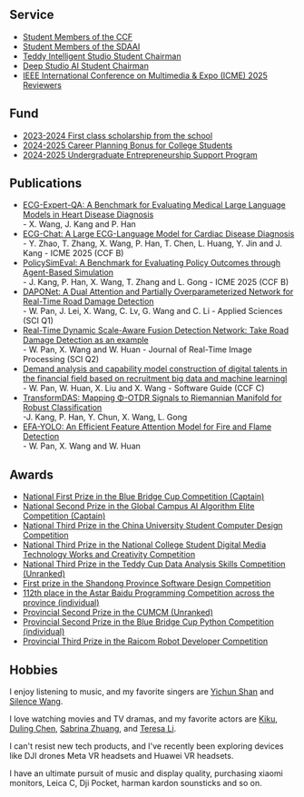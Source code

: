 ## Service 

<ul style="margin:0 0 5px;">
  <li><a href="https://zaozzz.github.io/"><autocolor>Student Members of the CCF</autocolor></a></li>
  <li><a href="https://zaozzz.github.io/"><autocolor>Student Members of the SDAAI</autocolor></a></li>
  <li><a href="https://zaozzz.github.io/"><autocolor>Teddy Intelligent Studio Student Chairman</autocolor></a></li>
  <li><a href="https://zaozzz.github.io/"><autocolor>Deep Studio AI Student Chairman</autocolor></a></li>
  <li><a href="https://zaozzz.github.io/"><autocolor>IEEE International Conference on Multimedia & Expo (ICME) 2025 Reviewers</autocolor></a></li>
</ul>

## Fund

<ul style="margin:0 0 5px;">
  <li><a href="https://zaozzz.github.io/"><autocolor>2023-2024 First class scholarship from the school</autocolor></a></li>
  <li><a href="https://zaozzz.github.io/"><autocolor>2024-2025 Career Planning Bonus for College Students</autocolor></a></li>
  <li><a href="https://zaozzz.github.io/"><autocolor>2024-2025 Undergraduate Entrepreneurship Support Program</autocolor></a></li>
</ul>

## Publications

<ul style="margin:0 0 5px;">
<li><a href="https://export.arxiv.org/abs/2502.17475"><autocolor>ECG-Expert-QA: A Benchmark for Evaluating Medical Large Language Models in Heart Disease Diagnosis</autocolor></a></li>
  - X. Wang, J. Kang and P. Han
<li><a href="https://arxiv.org/abs/2408.08849"><autocolor>ECG-Chat: A Large ECG-Language Model for Cardiac Disease Diagnosis</autocolor></a></li>
  - Y. Zhao, T. Zhang, X. Wang, P. Han, T. Chen, L. Huang, Y. Jin and J. Kang
  - ICME 2025 (CCF B)
<li><a href="https://arxiv.org/abs/2502.07853"><autocolor>PolicySimEval: A Benchmark for Evaluating Policy Outcomes through Agent-Based Simulation</autocolor></a></li>
  - J. Kang, P. Han, X. Wang, T. Zhang and L. Gong
  - ICME 2025 (CCF B)
<li><a href="https://www.mdpi.com/2076-3417/15/3/1470"><autocolor>DAPONet: A Dual Attention and Partially Overparameterized Network for Real-Time Road Damage Detection</autocolor></a></li>
  - W. Pan, J. Lei, X. Wang, C. Lv, G. Wang and C. Li
  - Applied Sciences (SCI Q1)
<li><a href="https://link.springer.com/article/10.1007/s11554-025-01634-w"><autocolor>Real-Time Dynamic Scale-Aware Fusion Detection Network: Take Road Damage Detection as an example</autocolor></a></li>
  - W. Pan, X. Wang and W. Huan
  - Journal of Real-Time Image Processing (SCI Q2)
<li><a href="https://zaozzz.github.io/"><autocolor>Demand analysis and capability model construction of digital talents in the financial field based on recruitment big data and machine learningl</autocolor></a></li>
  - W. Pan, W. Huan, X. Liu and X. Wang
  - Software Guide (CCF C)
<li><a href="https://arxiv.org/abs/2502.02428"><autocolor>TransformDAS: Mapping Φ-OTDR Signals to Riemannian Manifold for Robust Classification</autocolor></a></li>
  -J. Kang, P. Han, Y. Chun, X. Wang, L. Gong
<li><a href="https://arxiv.org/abs/2409.12635"><autocolor>EFA-YOLO: An Efficient Feature Attention Model for Fire and Flame Detection</autocolor></a></li>
  - W. Pan, X. Wang and W. Huan
</ul>

## Awards

<ul style="margin:0 0 5px;">
<li><a href="https://dasai.lanqiao.cn/"><autocolor>National First Prize in the Blue Bridge Cup Competition (Captain)</autocolor></a></li>
<li><a href="https://www.saikr.com/vse/2024/DIGIX"><autocolor>National Second Prize in the Global Campus AI Algorithm Elite Competition (Captain)</autocolor></a></li>
<li><a href="https://jsjds.blcu.edu.cn/index.htm"><autocolor>National Third Prize in the China University Student Computer Design Competition</autocolor></a></li>
<li><a href="http://cmit.cn/"><autocolor>National Third Prize in the National College Student Digital Media Technology Works and Creativity Competition</autocolor></a></li>
<li><a href="https://www.tipdm.org:10010/#/competition/1694981063413243904/introduce"><autocolor>National Third Prize in the Teddy Cup Data Analysis Skills Competition (Unranked)</autocolor></a></li>
<li><a href="http://sw.sdusc.cn/"><autocolor>First prize in the Shandong Province Software Design Competition</autocolor></a></li>
<li><a href="https://www.matiji.net/exam/contest/contestdetail/145"><autocolor>112th place in the Astar Baidu Programming Competition across the province (individual)</autocolor></a></li>
<li><a href="https://www.mcm.edu.cn/"><autocolor>Provincial Second Prize in the CUMCM (Unranked)</autocolor></a></li>
<li><a href="https://dasai.lanqiao.cn/"><autocolor>Provincial Second Prize in the Blue Bridge Cup Python Competition (individual)</autocolor></a></li>
<li><a href="https://www.raicom.com.cn/"><autocolor>Provincial Third Prize in the Raicom Robot Developer Competition</autocolor></a></li>
</ul>

## Hobbies

I enjoy listening to music, and my favorite singers are [Yichun Shan](https://weibo.com/u/5598574734) and [Silence Wang](https://weibo.com/silencew).  

I love watching movies and TV dramas, and my favorite actors are [Kiku](https://www.weibo.com/u/3669102477?eqid=e8af036900096f8200000004645b8833), [Duling Chen](https://weibo.com/u/5589792153), [Sabrina Zhuang](https://weibo.com/u/1314749965?tabtype=feed), and [Teresa
 Li](https://weibo.com/n/%E6%9D%8E%E5%BA%9A%E5%B8%8CTeresa).  

I can't resist new tech products, and I've recently been exploring devices like DJI drones Meta VR headsets and Huawei VR headsets.  

I have an ultimate pursuit of music and display quality, purchasing xiaomi monitors, Leica C, Dji Pocket, harman kardon sounsticks and so on.
